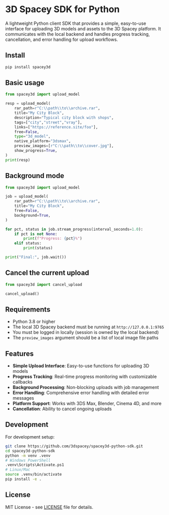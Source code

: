 # 3D Spacey SDK for Python

A lightweight Python client SDK that provides a simple, easy-to-use interface for uploading 3D models and assets to the 3D Spacey platform. It communicates with the local backend and handles progress tracking, cancellation, and error handling for upload workflows.

## Install

```bash
pip install spacey3d
```

## Basic usage

```python
from spacey3d import upload_model

resp = upload_model(
    rar_path=r"C:\\path\\to\\archive.rar",
    title="My City Block",
    description="Typical city block with shops",
    tags=["city","street","vray"],
    links=["https://reference.site/foo"],
    free=False,
    type="3d_model",
    native_platform="3dsmax",
    preview_images=[r"C:\\path\\to\\cover.jpg"],
    show_progress=True,
)
print(resp)
```

## Background mode

```python
from spacey3d import upload_model

job = upload_model(
    rar_path=r"C:\\path\\to\\archive.rar",
    title="My City Block",
    free=False,
    background=True,
)

for pct, status in job.stream_progress(interval_seconds=1.0):
    if pct is not None:
        print(f"Progress: {pct}%")
    elif status:
        print(status)

print("Final:", job.wait())
```

## Cancel the current upload

```python
from spacey3d import cancel_upload

cancel_upload()
```

## Requirements

- Python 3.8 or higher
- The local 3D Spacey backend must be running at `http://127.0.0.1:9765`
- You must be logged in locally (session is owned by the local backend)
- The `preview_images` argument should be a list of local image file paths

## Features

- **Simple Upload Interface**: Easy-to-use functions for uploading 3D models
- **Progress Tracking**: Real-time progress monitoring with customizable callbacks
- **Background Processing**: Non-blocking uploads with job management
- **Error Handling**: Comprehensive error handling with detailed error messages
- **Platform Support**: Works with 3DS Max, Blender, Cinema 4D, and more
- **Cancellation**: Ability to cancel ongoing uploads

## Development

For development setup:

```bash
git clone https://github.com/3dspacey/spacey3d-python-sdk.git
cd spacey3d-python-sdk
python -m venv .venv
# Windows PowerShell
.venv\Scripts\Activate.ps1
# Linux/Mac
source .venv/bin/activate
pip install -e .
```

## License

MIT License - see [LICENSE](LICENSE) file for details.
